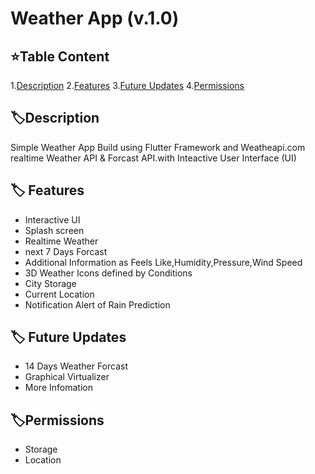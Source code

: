 # Weather App (v.1.0)

## ⭐Table Content

1.[Description](#🏷️description)
2.[Features](#🏷️-features)
3.[Future Updates](#🏷️-future-updates)
4.[Permissions](#🏷️permissions)

## 🏷️Description

Simple Weather App Build using Flutter Framework and Weatheapi.com realtime Weather API & Forcast API.with Inteactive User Interface (UI)

## 🏷️ Features

- Interactive UI
- Splash screen
- Realtime Weather
- next 7 Days Forcast
- Additional Information as Feels Like,Humidity,Pressure,Wind Speed
- 3D Weather Icons defined by Conditions
- City Storage
- Current Location
- Notification Alert of Rain Prediction

## 🏷️ Future Updates
- 14 Days Weather Forcast
- Graphical Virtualizer
- More Infomation

## 🏷️Permissions
- Storage
- Location

